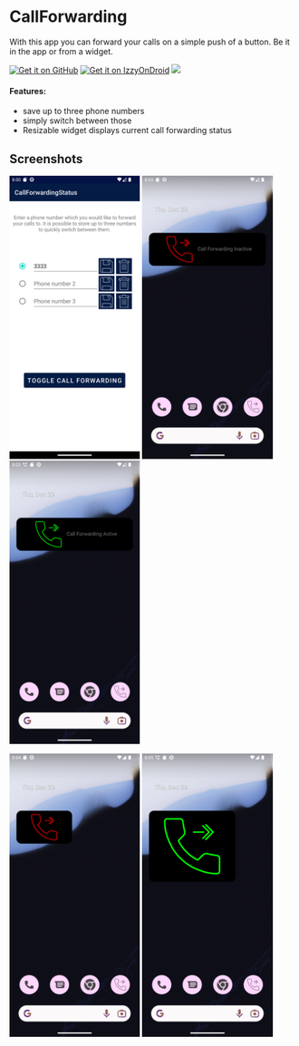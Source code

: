 # CallForwarding

With this app you can forward your calls on a simple push of a button.
Be it in the app or from a widget.

[<img src="https://camo.githubusercontent.com/35b4ec18c762358fb784f9e973f77cf6eb596f2240e69a4c6c093a836655d889/68747470733a2f2f692e6962622e636f2f71306d6463345a2f6765742d69742d6f6e2d6769746875622e706e67" alt="Get it on GitHub" height="90">](https://github.com/Kaiserdragon2/IconRequest/releases) [<img src="https://raw.githubusercontent.com/Kaiserdragon2/IconRequest/main/docs/IzzyOnDroid.png" alt="Get it on IzzyOnDroid" height="90">](https://apt.izzysoft.de/fdroid/index/apk/de.kaiserdragon.callforwardingstatus)
[<img src="https://play.google.com/intl/en_us/badges/static/images/badges/en_badge_web_generic.png" height="90">](https://play.google.com/store/apps/details?id=de.kaiserdragon.callforwardingstatus)

#### Features:

- save up to three phone numbers
- simply switch between those 
- Resizable widget displays current call forwarding status

## Screenshots
<img src="https://raw.githubusercontent.com/Kaiserdragon2/CallForwarding/main/docs/Screenshot_Main.png" height="500"> <img src="https://raw.githubusercontent.com/Kaiserdragon2/CallForwarding/main/docs/Screenshot_Widget_long.png" height="500"> <img src="https://raw.githubusercontent.com/Kaiserdragon2/CallForwarding/main/docs/Screenshot_Widget_long_green.png" height="500">

<img src="https://raw.githubusercontent.com/Kaiserdragon2/CallForwarding/main/docs/Screenshot_Widget_short.png" height="500"> <img src="https://raw.githubusercontent.com/Kaiserdragon2/CallForwarding/main/docs/Screenshot_Widget_big.png" height="500"> 